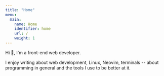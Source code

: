```yaml
---
title: "Home"
menu:
  main:
    name: Home
    identifier: home
    url: /
    weight: 1
---
```


Hi 👋, I'm a front-end web developer.

I enjoy writing about web development, Linux, Neovim, terminals -- about
programming in general and the tools I use to be better at it.
